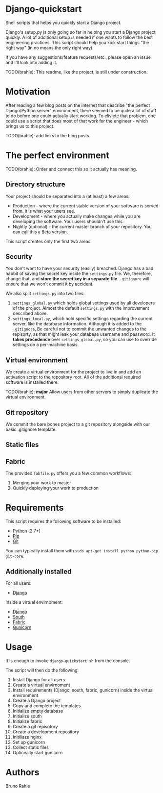 Django-quickstart
=================

Shell scripts that helps you quickly start a Django project.

Django's setup.py is only going so far in helping you start a Django
project quickly. A lot of additional setup is needed if one wants to
follow the best engineering practices. This script should help you
kick start things "the right way" (in no means the only right way). 

If you have any suggestions/feature requests/etc., please open an issue
and I'll look into adding it. 

TODO(brahle): This readme, like the project, is still under construction.

Motivation
==========

After reading a few blog posts on the internet that describe "the perfect
Django/Python server" environment, there seemed to be quite a lot of stuff
to do before one could actually start working. To eliviete that problem,
one could use a script that does most of that work for the engineer - which
brings us to this project. 

TODO(brahle): add links to the blog posts.

The perfect environment
=======================

TODO(brahle): Order and connect this so it actually has meaning. 

Directory structure
-------------------

Your project should be separated into a (at least) a few areas:

* Production - where the current stable version of your software is
served from. It is what your users see.
* Development - where you actually make changes while you are developing
the software. Your users shouldn't use this. 
* Nightly (optional) - the current master branch of your repository. You
can call this a Beta version.
 
This script creates only the first two areas.

Security
--------

You don't want to have your security (easily) breached. Django has a bad
habbit of saving the secret key inside the `settings.py` file. We, therefore,
change that, and **store the secret key in a separate file**. `.gitignore`
will ensure that we won't commit it by accident. 

We also split `settings.py` into two files:

1. `settings_global.py` which holds global settings used by all developers
of the project. Almost the default `settings.py` with the improvement described
above.
2. `settings_local.py`, which hold specific settings regarding the current
server, like the database information. Although it is added to the
`.gitignore`, Be careful not to commit the unwanted changes to the repisorty,
as that might leak your database username and password. It **takes precedence**
over `settings_global.py`, so you can use to override settings on a per-machine
basis.

Virtual environment
-------------------

We create a virtual environment for the project to live in and add an activation
script to the repository root. All of the additional required software is installed
there. 

TODO(brahle): **major** Allow users from other servers to simply duplicate the
virtual environment. 

Git repository
--------------

We commit the bare bones project to a git repository alongside with our 
basic .gitignore template. 

Static files
------------

Fabric
------

The provided `fabfile.py` offers you a few common workflows:

1. Merging your work to master
2. Quickly deploying your work to production


Requirements
============

This script requires the following software to be installed:

* [Python](https://www.python.org/) (2.7+)
* [Pip](https://pypi.python.org/pypi/pip)
* [Git](http://git-scm.com/)

You can typically install them with `sudo apt-get install python python-pip git-core`.

Additionally installed
----------------------

For all users:

* [Django](https://www.djangoproject.com/)

Inside a virtual envirnoment:

* [Django](https://www.djangoproject.com/)
* [South](http://south.aeracode.org/)
* [Fabric](https://github.com/mocco/django-fabric)
* [Gunicorn](http://gunicorn.org/)

Usage
=====

It is enough to invoke `django-quickstart.sh` from the console.

The script will then do the following:

1. Install Django for all users
2. Create a virtual envirnoment
3. Install requirements (Django, south, fabric, gunicorn) inside the 
virtual environment
4. Create a Django project
5. Copy and complete the templates
6. Initialize empty database
7. Initialize south
8. Initialize fabric
9. Create a git repisotory
10. Create a development repository
11. Initiliaze nginx
12. Set up gunicorn
13. Collect static files
14. Optionally start gunicorn

Authors
=======

Bruno Rahle
